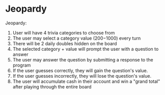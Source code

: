 # Jeopardy

Jeopardy:

1. User will have 4 trivia categories to choose from
2. The user may select a category value ($200-$1000) every turn
3. There will be 2 daily doubles hidden on the board
4. The selected category + value will prompt the user with a question to answer
5. The user may answer the question by submitting a response to the program
6. If the user guesses correctly, they will gain the question's value.
7. If the user guesses incorrectly, they will lose the question's value.
8. The user will accumulate cash in their account and win a "grand total" after playing through the entire board
